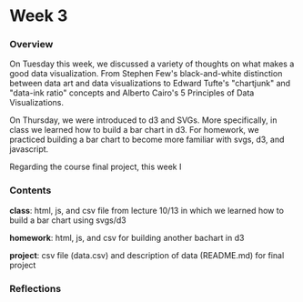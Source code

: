 # Week 3


### Overview
On Tuesday this week, we discussed a variety of thoughts on what makes a good data visualization. From Stephen Few's black-and-white distinction between data art and data visualizations to Edward Tufte's "chartjunk" and "data-ink ratio" concepts and Alberto Cairo's 5 Principles of Data Visualizations.

On Thursday, we were introduced to d3 and SVGs. More specifically, in class we learned how to build a bar chart in d3. For homework, we practiced building a bar chart to become more familiar with svgs, d3, and javascript. 

Regarding the course final project, this week I 


### Contents

**class**: html, js, and csv file from lecture 10/13 in which we learned how to build a bar chart using svgs/d3

**homework**: html, js, and csv for building another bachart in d3

**project**: csv file (data.csv) and description of data (README.md) for final project


### Reflections 